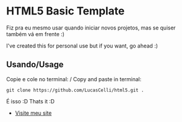 # HTML5 Basic Template
Fiz pra eu mesmo usar quando iniciar novos projetos, mas se quiser também vá em frente :)

I've created this for personal use but if you want, go ahead :)

## Usando/Usage
Copie e cole no terminal: / Copy and paste in terminal:
```
git clone https://github.com/LucasCelli/html5.git .
```

É isso :D
Thats it :D
* [Visite meu site](http://lusca.me/)
